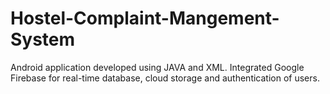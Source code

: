 # Hostel-Complaint-Mangement-System
Android application developed using JAVA and XML.
Integrated Google Firebase for real-time database, cloud storage and authentication of users.
